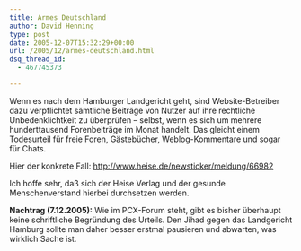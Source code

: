 ```yaml
---
title: Armes Deutschland
author: David Henning
type: post
date: 2005-12-07T15:32:29+00:00
url: /2005/12/armes-deutschland.html
dsq_thread_id:
  - 467745373

---
```

Wenn es nach dem Hamburger Landgericht geht, sind Website-Betreiber dazu verpflichtet sämtliche Beiträge von Nutzer auf ihre rechtliche Unbedenklichtkeit zu überprüfen &#8211; selbst, wenn es sich um mehrere hunderttausend Forenbeiträge im Monat handelt. Das gleicht einem Todesurteil für freie Foren, Gästebücher, Weblog-Kommentare und sogar für Chats.
  
Hier der konkrete Fall: <http://www.heise.de/newsticker/meldung/66982>

Ich hoffe sehr, daß sich der Heise Verlag und der gesunde Menschenverstand hierbei durchsetzen werden.

**Nachtrag (7.12.2005):** Wie im PCX-Forum steht, gibt es bisher überhaupt keine schriftliche Begründung des Urteils. Den Jihad gegen das Landgericht Hamburg sollte man daher besser erstmal pausieren und abwarten, was wirklich Sache ist.